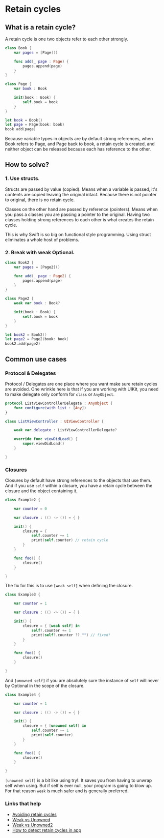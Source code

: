 # Retain cycles


## What is a retain cycle?

A retain cycle is one two objects refer to each other strongly.

```swift
class Book {
    var pages = [Page]()

    func add(_ page : Page) {
        pages.append(page)
    }
}

class Page {
    var book : Book

    init(book : Book) {
        self.book = book
    }
}

let book = Book()
let page = Page(book: book)
book.add(page)
```

Because variable types in objects are by default strong references, when Book refers to Page, and Page back to book, a retain cycle is created, and neither object can be released because each has reference to the other.

## How to solve?

### 1. Use structs.

Structs are passed by value (copied). Means when a variable is passed, it's contents are copied leaving the original intact. Because there is not pointer to original, there is no retain cycle.

Classes on the other hand are passed by reference (pointers). Means when you pass a classes you are passing a pointer to the original. Having two classes holding strong references to each other is what creates the retain cycle.

This is why Swift is so big on functional style programming. Using struct eliminates a whole host of problems.

### 2. Break with weak Optional.

```swift
class Book2 {
    var pages = [Page2]()

    func add(_ page : Page2) {
        pages.append(page)
    }
}

class Page2 {
    weak var book : Book?

    init(book : Book) {
        self.book = book
    }
}

let book2 = Book2()
let page2 = Page2(book: book)
book2.add(page2)
```

## Common use cases

### Protocol & Delegates

Protocol / Delegates are one place where you want make sure retain cycles are avoided. One wrinkle here is that if you are working with UIKit, you need to make delegate only conform for `class` or `AnyObject`.

```swift
protocol ListViewControllerDelegate : AnyObject {
    func configure(with list : [Any])
}

class ListViewController : UIViewController {

    weak var delegate : ListViewControllerDelegate?

    override func viewDidLoad() {
        super.viewDidLoad()
    }

}
```

### Closures

Closures by default have strong references to the objects that use them. And if you use `self` within a closure, you have a retain cycle between the closure and the object containing it.

```swift
class Example2 {

    var counter = 0

    var closure : (() -> ()) = { }

    init() {
        closure = {
            self.counter += 1
            print(self.counter) // retain cycle
        }
    }

    func foo() {
        closure()
    }

}
```

The fix for this is to use `[weak self]` when defining the closure.

```swift
class Example3 {

    var counter = 1

    var closure : (() -> ()) = { }

    init() {
        closure = { [weak self] in
            self?.counter += 1
            print(self?.counter ?? "") // fixed!
        }
    }

    func foo() {
        closure()
    }

}
```

And `[unowned self]` if you are absolutely sure the instance of `self` will never by Optional in the scope of the closure.

```swift
class Example4 {

    var counter = 1

    var closure : (() -> ()) = { }

    init() {
        closure = { [unowned self] in
            self.counter += 1
            print(self.counter)
        }
    }

    func foo() {
        closure()
    }

}
```

`[unowned self]` is a bit like using try!. It saves you from having to unwrap self when using. But if self is ever null, your program is going to blow up. For that reason `weak` is much safer and is generally preferred.

### Links that help

- [Avoiding retain cycles](https://medium.com/mackmobile/avoiding-retain-cycles-in-swift-7b08d50fe3ef)
- [Weak vs Unowned](http://www.thomashanning.com/retain-cycles-weak-unowned-swift/)
- [Weak vs Unowned2](https://krakendev.io/blog/weak-and-unowned-references-in-swift)
- [How to detect retain cycles in app](http://www.thomashanning.com/retain-cycles-weak-unowned-swift/)
